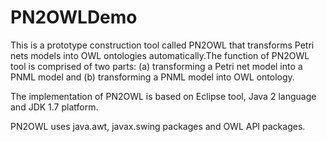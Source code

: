 # PN2OWLDemo
This is a prototype construction tool called PN2OWL that transforms Petri nets models into OWL ontologies automatically.The function of PN2OWL tool is comprised of two parts: (a) transforming a Petri net model into a PNML model and (b) transforming a PNML model into OWL ontology.

The implementation of PN2OWL is based on Eclipse tool, Java 2 language and JDK 1.7 platform.

PN2OWL uses java.awt, javax.swing packages and OWL API packages.




